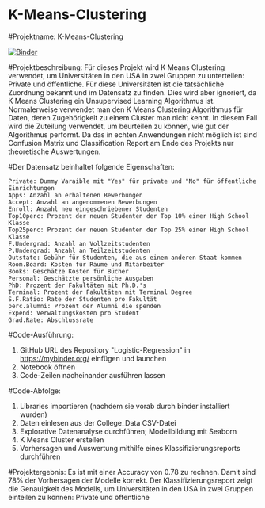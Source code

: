 # K-Means-Clustering

#Projektname: K-Means-Clustering

[![Binder](https://mybinder.org/badge_logo.svg)](https://mybinder.org/v2/gh/Lara-167/K-Means-Clustering/HEAD)

#Projektbeschreibung: Für dieses Projekt wird K Means Clustering verwendet, um Universitäten in den USA in zwei Gruppen zu unterteilen: Private und öffentliche.
Für diese Universitäten ist die tatsächliche Zuordnung bekannt und im Datensatz zu finden. Dies wird aber ignoriert, da K Means Clustering ein Unsupervised Learning Algorithmus ist. Normalerweise verwendet man den K Means Clustering Algorithmus für Daten, deren Zugehörigkeit zu einem Cluster man nicht kennt. In diesem Fall wird die Zuteilung verwendet, um beurteilen zu können, wie gut der Algorithmus performt. Da das in echten Anwendungen nicht möglich ist sind Confusion Matrix und Classification Report am Ende des Projekts nur theoretische Auswertungen.

#Der Datensatz beinhaltet folgende Eigenschaften:

    Private: Dummy Varaible mit "Yes" für private und "No" für öffentliche Einrichtungen
    Apps: Anzahl an erhaltenen Bewerbungen
    Accept: Anzahl an angenommenen Bewerbungen
    Enroll: Anzahl neu eingeschriebener Studenten
    Top10perc: Prozent der neuen Studenten der Top 10% einer High School Klasse
    Top25perc: Prozent der neuen Studenten der Top 25% einer High School Klasse
    F.Undergrad: Anzahl an Vollzeitstudenten
    P.Undergrad: Anzahl an Teilzeitstudenten
    Outstate: Gebühr für Studenten, die aus einem anderen Staat kommen
    Room.Board: Kosten für Räume und Mitarbeiter
    Books: Geschätze Kosten für Bücher
    Personal: Geschätzte persönliche Ausgaben
    PhD: Prozent der Fakultäten mit Ph.D.'s
    Terminal: Prozent der Fakultäten mit Terminal Degree
    S.F.Ratio: Rate der Studenten pro Fakultät
    perc.alumni: Prozent der Alumni die spenden
    Expend: Verwaltungskosten pro Student
    Grad.Rate: Abschlussrate

#Code-Ausführung: 
1. GitHub URL des Repository "Logistic-Regression" in https://mybinder.org/ einfügen und launchen 
2. Notebook öffnen 
3. Code-Zeilen nacheinander ausführen lassen 

#Code-Abfolge: 
1. Libraries importieren (nachdem sie vorab durch binder installiert wurden)
2. Daten einlesen aus der College_Data CSV-Datei
3. Explorative Datenanalyse durchführen; Modellbildung mit Seaborn
4. K Means Cluster erstellen
5. Vorhersagen und Auswertung mithilfe eines Klassifizierungsreports durchführen

#Projektergebnis: 
Es ist mit einer Accuracy von 0.78 zu rechnen. Damit sind 78% der Vorhersagen der Modelle korrekt. Der Klassifizierungsreport zeigt die Genauigkeit des Modells, um Universitäten in den USA in zwei Gruppen einteilen zu können: Private und öffentliche
